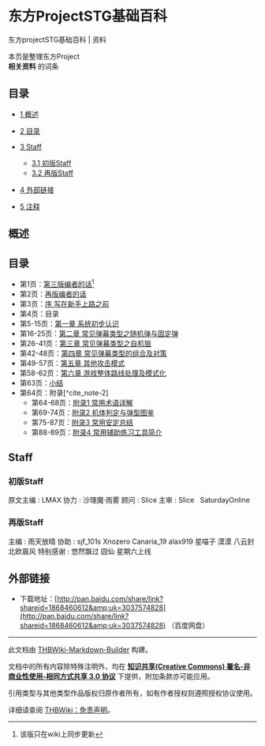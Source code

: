 # 东方ProjectSTG基础百科

<!-- source html: G:\repos\THBWiki-Markdown-Builder\THBWikiMarkdown\Temp\main\8\85\ns0%3A%E4%B8%9C%E6%96%B9ProjectSTG%E5%9F%BA%E7%A1%80%E7%99%BE%E7%A7%91.html -->

东方projectSTG基础百科 | 资料

本页是整理东方Project  
 **相关资料** 的词条
## 目录

- [1 概述](#概述)
- [2 目录](#目录)
- [3 Staff](#Staff)

  - [3.1 初版Staff](#初版Staff)
  - [3.2 再版Staff](#再版Staff)



- [4 外部链接](#外部链接)
- [5 注释](#注释)




## 概述
## 目录
- 第1页：[第三版编者的话](./东方ProjectSTG基础百科-第三版编者的话.md)[^cite_note-1]
- 第2页：[再版编者的话](./东方ProjectSTG基础百科-再版编者的话.md)
- 第3页：[序 写在新手上路之前](./东方ProjectSTG基础百科-序.md)
- 第4页：目录
- 第5-15页：[第一章 系统初步认识](./东方ProjectSTG基础百科-第一章.md)
- 第16-25页：[第二章 常见弹幕类型之随机弹与固定弹](./东方ProjectSTG基础百科-第二章.md)
- 第26-41页：[第三章 常见弹幕类型之自机狙](./东方ProjectSTG基础百科-第三章.md)
- 第42-48页：[第四章 常见弹幕类型的组合及对策](./东方ProjectSTG基础百科-第四章.md)
- 第49-57页：[第五章 其他攻击模式](./东方ProjectSTG基础百科-第五章.md)
- 第58-62页：[第六章 游戏整体路线处理及模式化](./东方ProjectSTG基础百科-第六章.md)
- 第63页：[小结](./东方ProjectSTG基础百科-小结.md)
- 第64页：附录[^cite_note-2]
  - 第64-68页：[附录1 常用术语详解](./游戏攻略-STG术语.md)
  - 第69-74页：[附录2 机体判定与弹型图鉴](./游戏攻略-STG判定数据.md)
  - 第75-87页：[附录3 常用安定总结](./游戏攻略-STG安定总结.md)
  - 第88-89页：[附录4 常用辅助练习工具简介](./游戏攻略-STG常用工具.md)


## Staff
### 初版Staff
原文主编
: LMAX
协力
: 沙理魔·雨雾
顾问
: Slice
主审
: Slice&#160;&#160; SaturdayOnline

### 再版Staff
主编
: 雨天放晴
协助
: sjf_101s Xnozero Canaria_19 alax919 星喵子 漠漠 八云封 北欧晨风
特别感谢
: 悠然飘过 囧仙 星期六上线

## 外部链接
- 下载地址：[http://pan.baidu.com/share/link?shareid=1868460612&amp;uk=3037574828](http://pan.baidu.com/share/link?shareid=1868460612&amp;uk=3037574828) （百度网盘）


[^cite_note-1]: 该版只在wiki上同步更新





---

此文档由 [THBWiki-Markdown-Builder](https://github.com/Delsin-Yu/THBWiki-Markdown-Builder) 构建。

文档中的所有内容除特殊注明外，均在 [**知识共享(Creative Commons) 署名-非商业性使用-相同方式共享 3.0 协议**](https://creativecommons.org/licenses/by-sa/3.0/deed.zh-hans) 下提供，附加条款亦可能应用。

引用类型与其他类型作品版权归原作者所有，如有作者授权则遵照授权协议使用。

详细请查阅 [THBWiki：免责声明](https://thbwiki.cc/THBWiki:%E5%85%8D%E8%B4%A3%E5%A3%B0%E6%98%8E)。

